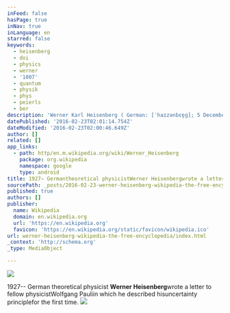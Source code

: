 ```yaml
---
inFeed: false
hasPage: true
inNav: true
inLanguage: en
starred: false
keywords:
  - heisenberg
  - doi
  - physics
  - werner
  - '1007'
  - quantum
  - physik
  - phys
  - peierls
  - ber
description: 'Werner Karl Heisenberg ( German: [ˈhaɪzənbɛɐ̯g]; 5 December 1901 - 1 February 1976) was a German theoretical physicist and one of the key pioneers of quantum mechanics. He published his work in 1925 in a breakthrough paper. In the subsequent series of papers with Max Born and Pascual Jordan, during the same year, this matrix formulation of quantum mechanics was substantially elaborated.'
datePublished: '2016-02-23T02:01:14.754Z'
dateModified: '2016-02-23T02:00:46.649Z'
author: []
related: []
app_links:
  - path: http/en.m.wikipedia.org/wiki/Werner_Heisenberg
    package: org.wikipedia
    namespace: google
    type: android
title: 1927– Germantheoretical physicistWerner Heisenbergwrote a letter to fellow physicistWolfgang Pauliin which he described hisuncertainty principlefor the first time.
sourcePath: _posts/2016-02-23-werner-heisenberg-wikipedia-the-free-encyclopedia.md
published: true
authors: []
publisher:
  name: Wikipedia
  domain: en.wikipedia.org
  url: 'https://en.wikipedia.org'
  favicon: 'https://en.wikipedia.org/static/favicon/wikipedia.ico'
url: werner-heisenberg-wikipedia-the-free-encyclopedia/index.html
_context: 'http://schema.org'
_type: MediaObject

---
```

![](https://the-grid-user-content.s3-us-west-2.amazonaws.com/2e90c43a-0588-48f8-aed6-b624404cf164.jpg)

1927-- German theoretical physicist **Werner Heisenberg**wrote a letter to fellow physicistWolfgang Pauliin which he described hisuncertainty principlefor the first time.
![](https://the-grid-user-content.s3-us-west-2.amazonaws.com/e318720b-c168-4982-a9ca-982453b35343.jpg)